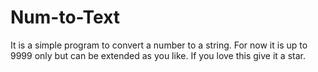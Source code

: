 # Num-to-Text
It is a simple program to convert a number to a string. For now it is up to 9999 only but can be extended as you like.
If you love this give it a star.
